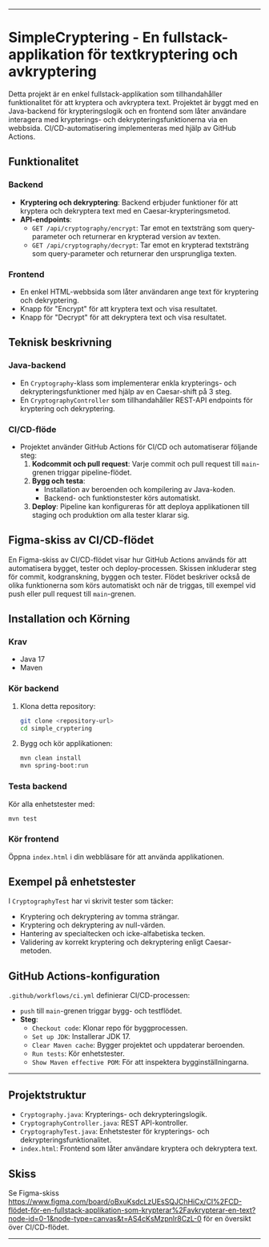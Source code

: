
---

# SimpleCryptering - En fullstack-applikation för textkryptering och avkryptering

Detta projekt är en enkel fullstack-applikation som tillhandahåller funktionalitet för att kryptera och avkryptera text. Projektet är byggt med en Java-backend för krypteringslogik och en frontend som låter användare interagera med krypterings- och dekrypteringsfunktionerna via en webbsida. CI/CD-automatisering implementeras med hjälp av GitHub Actions.

## Funktionalitet

### Backend
- **Kryptering och dekryptering**: Backend erbjuder funktioner för att kryptera och dekryptera text med en Caesar-krypteringsmetod.
- **API-endpoints**:
    - `GET /api/cryptography/encrypt`: Tar emot en textsträng som query-parameter och returnerar en krypterad version av texten.
    - `GET /api/cryptography/decrypt`: Tar emot en krypterad textsträng som query-parameter och returnerar den ursprungliga texten.

### Frontend
- En enkel HTML-webbsida som låter användaren ange text för kryptering och dekryptering.
- Knapp för "Encrypt" för att kryptera text och visa resultatet.
- Knapp för "Decrypt" för att dekryptera text och visa resultatet.

## Teknisk beskrivning

### Java-backend
- En `Cryptography`-klass som implementerar enkla krypterings- och dekrypteringsfunktioner med hjälp av en Caesar-shift på 3 steg.
- En `CryptographyController` som tillhandahåller REST-API endpoints för kryptering och dekryptering.

### CI/CD-flöde
- Projektet använder GitHub Actions för CI/CD och automatiserar följande steg:
    1. **Kodcommit och pull request**: Varje commit och pull request till `main`-grenen triggar pipeline-flödet.
    2. **Bygg och testa**:
        - Installation av beroenden och kompilering av Java-koden.
        - Backend- och funktionstester körs automatiskt.
    3. **Deploy**: Pipeline kan konfigureras för att deploya applikationen till staging och produktion om alla tester klarar sig.

## Figma-skiss av CI/CD-flödet
En Figma-skiss av CI/CD-flödet visar hur GitHub Actions används för att automatisera bygget, tester och deploy-processen. Skissen inkluderar steg för commit, kodgranskning, byggen och tester. Flödet beskriver också de olika funktionerna som körs automatiskt och när de triggas, till exempel vid push eller pull request till `main`-grenen.

## Installation och Körning

### Krav
- Java 17
- Maven

### Kör backend
1. Klona detta repository:
   ```bash
   git clone <repository-url>
   cd simple_cryptering
   ```
2. Bygg och kör applikationen:
   ```bash
   mvn clean install
   mvn spring-boot:run
   ```

### Testa backend
Kör alla enhetstester med:
```bash
mvn test
```

### Kör frontend
Öppna `index.html` i din webbläsare för att använda applikationen.

## Exempel på enhetstester

I `CryptographyTest` har vi skrivit tester som täcker:
- Kryptering och dekryptering av tomma strängar.
- Kryptering och dekryptering av null-värden.
- Hantering av specialtecken och icke-alfabetiska tecken.
- Validering av korrekt kryptering och dekryptering enligt Caesar-metoden.

## GitHub Actions-konfiguration

`.github/workflows/ci.yml` definierar CI/CD-processen:
- `push` till `main`-grenen triggar bygg- och testflödet.
- **Steg**:
    - `Checkout code`: Klonar repo för byggprocessen.
    - `Set up JDK`: Installerar JDK 17.
    - `Clear Maven cache`: Bygger projektet och uppdaterar beroenden.
    - `Run tests`: Kör enhetstester.
    - `Show Maven effective POM`: För att inspektera bygginställningarna.

---

## Projektstruktur

- `Cryptography.java`: Krypterings- och dekrypteringslogik.
- `CryptographyController.java`: REST API-kontroller.
- `CryptographyTest.java`: Enhetstester för krypterings- och dekrypteringsfunktionalitet.
- `index.html`: Frontend som låter användare kryptera och dekryptera text.

## Skiss
Se Figma-skiss https://www.figma.com/board/oBxuKsdcLzUEsSQJChHiCx/CI%2FCD-flödet-för-en-fullstack-applikation-som-krypterar%2Favkrypterar-en-text?node-id=0-1&node-type=canvas&t=AS4cKsMzpnlr8CzL-0 
för en översikt över CI/CD-flödet.

---